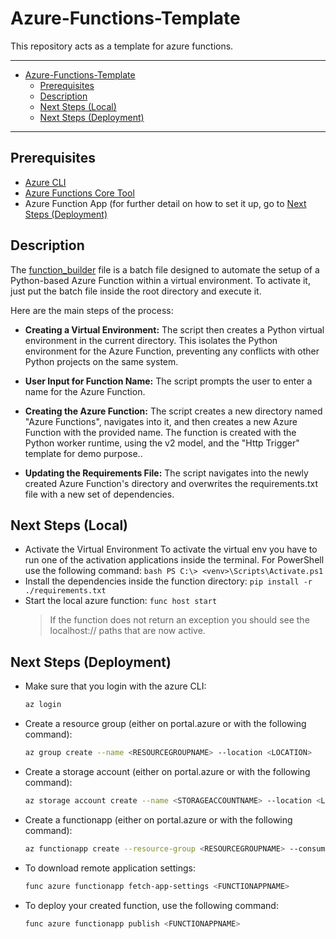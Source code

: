 # Azure-Functions-Template
This repository acts as a template for azure functions.

---
- [Azure-Functions-Template](#azure-functions-template)
  - [Prerequisites](#prerequisites)
  - [Description](#description)
  - [Next Steps (Local)](#next-steps-local)
  - [Next Steps (Deployment)](#next-steps-deployment)

---

## Prerequisites
- [Azure CLI](https://learn.microsoft.com/en-us/cli/azure/install-azure-cli)
- [Azure Functions Core Tool](https://learn.microsoft.com/en-us/azure/azure-functions/functions-run-local?tabs=windows%2Cisolated-process%2Cnode-v4%2Cpython-v2%2Chttp-trigger%2Ccontainer-apps&pivots=programming-language-python)
- Azure Function App (for further detail on how to set it up, go to [Next Steps (Deployment)](https://github.com/binaryrain-net/Azure-Functions-Template?tab=readme-ov-file#next-steps-deployment)

## Description
The [function_builder](function_builder.bat) file is a batch file designed to automate the setup of a Python-based Azure Function within a virtual environment. To activate it, just put the batch file inside the root directory and execute it. 

Here are the main steps of the process:

- **Creating a Virtual Environment:** The script then creates a Python virtual environment in the current directory. This isolates the Python environment for the Azure Function, preventing any conflicts with other Python projects on the same system.

- **User Input for Function Name:** The script prompts the user to enter a name for the Azure Function.

- **Creating the Azure Function:** The script creates a new directory named "Azure Functions", navigates into it, and then creates a new Azure Function with the provided name. The function is created with the Python worker runtime, using the v2 model, and the "Http Trigger" template for demo purpose..

- **Updating the Requirements File:** The script navigates into the newly created Azure Function's directory and overwrites the requirements.txt file with a new set of dependencies.

## Next Steps (Local)
- Activate the Virtual Environment
    To activate the virtual env you have to run one of the activation applications inside the terminal. For PowerShell use the following command:
        ```bash
        PS C:\> <venv>\Scripts\Activate.ps1
        ```
- Install the dependencies inside the function directory: `pip install -r ./requirements.txt`
- Start the local azure function: `func host start`
  > If the function does not return an exception you should see the localhost:// paths that are now active.

## Next Steps (Deployment)
- Make sure that you login with the azure CLI:
  ```bash
  az login
  ```
- Create a resource group (either on portal.azure or with the following command):
  ```bash
  az group create --name <RESOURCEGROUPNAME> --location <LOCATION>
  ```
- Create a storage account (either on portal.azure or with the following command):
  ```bash
  az storage account create --name <STORAGEACCOUNTNAME> --location <LOCATION> --resource-group <RESOURCEGROUPNAME> --sku Standard_LRS
  ```
- Create a functionapp (either on portal.azure or with the following command):
  ```bash
  az functionapp create --resource-group <RESOURCEGROUPNAME> --consumption-plan-location <LOCATION> --runtime <RUNTIME> --functions-version 3 --name <FUNCTIONAPPNAME> --storage-account <STORAGEACCOUNTNAME> --os-type Linux
  ```
- To download remote application settings:
  ```bash
  func azure functionapp fetch-app-settings <FUNCTIONAPPNAME>
  ```
- To deploy your created function, use the following command:
  ```bash
  func azure functionapp publish <FUNCTIONAPPNAME>
  ```
